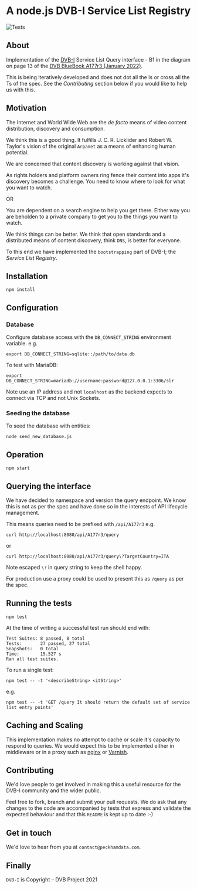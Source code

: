 # A node.js DVB-I Service List Registry

![Tests](https://github.com/peckhamdata/DVB-I-SLR/actions/workflows/test.yml/badge.svg)


## About

Implementation of the [DVB-I](https://dvb-i.tv/) Service List Query interface - B1
in the diagram on page 13 of the [DVB BlueBook A177r3 (January 2022)](https://dvb.org/wp-content/uploads/2021/06/A177r3_Service-Discovery-and-Programme-Metadata-for-DVB-I_January-2022.pdf).

This is being iteratively developed and does not dot all the Is or cross all the Ts 
of the spec. See the _Contributing_ section below if you would like to help us with this.

## Motivation

The Internet and World Wide Web are the _de facto_ means of video content
distribution, discovery and consumption.

We think this is a good thing. It fulfills J. C. R. Licklider and Robert W. Taylor's vision of the original `Arpanet` as a means of enhancing human potential.

We are concerned that content discovery is working against that vision.

As rights holders and platform owners ring fence their content into apps
it's discovery becomes a challenge. You need to know where to look for what you want to watch.

OR

You are dependent on a search engine to help you get there. Either way you are beholden to a private company to get you to the things you want to watch.

We think things can be better. We think that open standards and a distributed means of
content discovery, think `DNS`, is better for everyone.

To this end we have implemented the `bootstrapping` part of DVB-I; the _Service List Registry_.

## Installation

`npm install`

## Configuration

### Database

Configure database access with the `DB_CONNECT_STRING` environment variable. e.g.

```
export DB_CONNECT_STRING=sqlite::/path/to/data.db
```

To test with MariaDB:

```
export DB_CONNECT_STRING=mariadb://username:password@127.0.0.1:3306/slr
```

Note use an IP address and not `localhost` as the backend expects to connect via TCP and not Unix Sockets.

### Seeding the database

To seed the database with entities:

```
node seed_new_database.js
```

## Operation

`npm start`

## Querying the interface

We have decided to namespace and version the query endpoint. We know this is not as 
per the spec and have done so in the interests of API lifecycle management.

This means queries need to be prefixed with `/api/A177r3` e.g.

```
curl http://localhost:8080/api/A177r3/query
```

or

```
curl http://localhost:8080/api/A177r3/query\?TargetCountry=ITA
```

Note escaped `\?` in query string to keep the shell happy.

For production use a proxy could be used to present this as `/query` as per the spec.

## Running the tests

`npm test`

At the time of writing a successful test run should end with:

```
Test Suites: 8 passed, 8 total
Tests:       27 passed, 27 total
Snapshots:   0 total
Time:        15.527 s
Ran all test suites.
```

To run a single test:

```
npm test -- -t '<describeString> <itString>'
```

e.g.

```
npm test -- -t 'GET /query It should return the default set of service list entry points'
```

## Caching and Scaling

This implementation makes no attempt to cache or scale it's capacity to respond to queries.
We would expect this to be implemented either in middleware or in a proxy such as [nginx](https://www.nginx.com/resources/wiki/start/topics/examples/reverseproxycachingexample/)
or [Varnish](https://varnish-cache.org/).

## Contributing

We'd love people to get involved in making this a useful resource for the DVB-I community
and the wider public.

Feel free to fork, branch and submit your pull requests. We do ask that any changes to 
the code are accompanied by tests that express and validate the expected behaviour and that
this `README` is kept up to date :-)

## Get in touch

We'd love to hear from you at `contact@peckhamdata.com`.

## Finally

`DVB-I` is Copyright – DVB Project 2021
